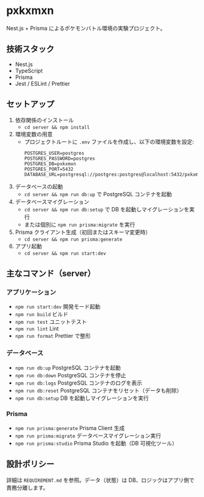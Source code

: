 # pxkxmxn

Nest.js + Prisma によるポケモンバトル環境の実験プロジェクト。

## 技術スタック

- Nest.js
- TypeScript
- Prisma
- Jest / ESLint / Prettier

## セットアップ

1. 依存関係のインストール
   - `cd server && npm install`
2. 環境変数の用意
   - プロジェクトルートに `.env` ファイルを作成し、以下の環境変数を設定:
     ```
     POSTGRES_USER=postgres
     POSTGRES_PASSWORD=postgres
     POSTGRES_DB=pxkxmxn
     POSTGRES_PORT=5432
     DATABASE_URL=postgresql://postgres:postgres@localhost:5432/pxkxmxn
     ```
3. データベースの起動
   - `cd server && npm run db:up` で PostgreSQL コンテナを起動
4. データベースマイグレーション
   - `cd server && npm run db:setup` で DB を起動しマイグレーションを実行
   - または個別に `npm run prisma:migrate` を実行
5. Prisma クライアント生成（初回またはスキーマ変更時）
   - `cd server && npm run prisma:generate`
6. アプリ起動
   - `cd server && npm run start:dev`

## 主なコマンド（server）

### アプリケーション
- `npm run start:dev` 開発モード起動
- `npm run build` ビルド
- `npm run test` ユニットテスト
- `npm run lint` Lint
- `npm run format` Prettier で整形

### データベース
- `npm run db:up` PostgreSQL コンテナを起動
- `npm run db:down` PostgreSQL コンテナを停止
- `npm run db:logs` PostgreSQL コンテナのログを表示
- `npm run db:reset` PostgreSQL コンテナをリセット（データも削除）
- `npm run db:setup` DB を起動しマイグレーションを実行

### Prisma
- `npm run prisma:generate` Prisma Client 生成
- `npm run prisma:migrate` データベースマイグレーション実行
- `npm run prisma:studio` Prisma Studio を起動（DB 可視化ツール）

## 設計ポリシー

詳細は `REQUIREMENT.md` を参照。データ（状態）は DB、ロジックはアプリ側で責務分離します。
